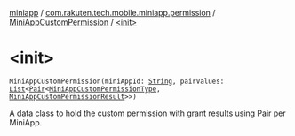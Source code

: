[miniapp](../../index.md) / [com.rakuten.tech.mobile.miniapp.permission](../index.md) / [MiniAppCustomPermission](index.md) / [&lt;init&gt;](./-init-.md)

# &lt;init&gt;

`MiniAppCustomPermission(miniAppId: `[`String`](https://kotlinlang.org/api/latest/jvm/stdlib/kotlin/-string/index.html)`, pairValues: `[`List`](https://kotlinlang.org/api/latest/jvm/stdlib/kotlin.collections/-list/index.html)`<`[`Pair`](https://kotlinlang.org/api/latest/jvm/stdlib/kotlin/-pair/index.html)`<`[`MiniAppCustomPermissionType`](../-mini-app-custom-permission-type/index.md)`, `[`MiniAppCustomPermissionResult`](../-mini-app-custom-permission-result/index.md)`>>)`

A data class to hold the custom permission with grant results using Pair per MiniApp.

